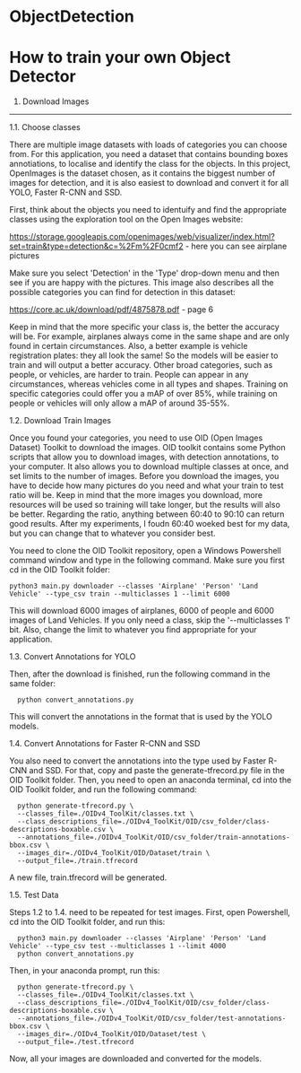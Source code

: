 # ObjectDetection

How to train your own Object Detector
=======
1. Download Images
-----------

1.1. Choose classes

There are multiple image datasets with loads of categories you can choose from. For this application, you need a dataset that contains bounding boxes annotiations, to localise and identify the class for the objects. In this project, OpenImages is the dataset chosen, as it contains the biggest number of images for detection, and it is also easiest to download and convert it for all YOLO, Faster R-CNN and SSD.

First, think about the objects you need to identuify and find the appropriate classes using the exploration tool on the Open Images website:

https://storage.googleapis.com/openimages/web/visualizer/index.html?set=train&type=detection&c=%2Fm%2F0cmf2 - here you can see airplane pictures

Make sure you select 'Detection' in the 'Type' drop-down menu and then see if you are happy with the pictures. This image also describes all the possible categories you can find for detection in this dataset:

https://core.ac.uk/download/pdf/4875878.pdf - page 6

Keep in mind that the more specific your class is, the better the accuracy will be. For example, airplanes always come in the same shape and are only found in certain circumstances. Also, a better example is vehicle registration plates: they all look the same! So the models will be easier to train and will output a better accuracy. Other broad categories, such as people, or vehicles, are harder to train. People can appear in any circumstances, whereas vehicles come in all types and shapes. Training on specific categories could offer you a mAP of over 85%, while training on people or vehicles will only allow a mAP of around 35-55%.

1.2. Download Train Images

Once you found your categories, you need to use OID (Open Images Dataset) Toolkit to download the images. OID toolkit contains some Python scripts that allow you to download images, with detection annotations, to your computer. It also allows you to download multiple classes at once, and set limits to the number of images. Before you download the images, you have to decide how many pictures do you need and what your train to test ratio will be. Keep in mind that the more images you download, more resources will be used so training will take longer, but the results will also be better. Regarding the ratio, anything between 60:40 to 90:10 can return good results. After my experiments, I foudn 60:40 woeked best for my data, but you can change that to whatever you consider best.

You need to clone the OID Toolkit repository, open a Windows Powershell command window and type in the following command. Make sure you first cd in the OID Toolkit folder:

    python3 main.py downloader --classes 'Airplane' 'Person' 'Land Vehicle' --type_csv train --multiclasses 1 --limit 6000

This will download 6000 images of airplanes, 6000 of people and 6000 images of Land Vehicles. If you only need a class, skip the '--multiclasses 1' bit. Also, change the limit to whatever you find appropriate for your application.

1.3. Convert Annotations for YOLO

Then, after the download is finished, run the following command in the same folder:

      python convert_annotations.py

This will convert the annotations in the format that is used by the YOLO models.

1.4. Convert Annotations for Faster R-CNN and SSD

You also need to convert the annotations into the type used by Faster R-CNN and SSD. For that, copy and paste the generate-tfrecord.py file in the OID Toolkit folder. Then, you need to open an anaconda terminal, cd into the OID Toolkit folder, and run the following command:

      python generate-tfrecord.py \
      --classes_file=./OIDv4_ToolKit/classes.txt \
      --class_descriptions_file=./OIDv4_ToolKit/OID/csv_folder/class-descriptions-boxable.csv \
      --annotations_file=./OIDv4_ToolKit/OID/csv_folder/train-annotations-bbox.csv \
      --images_dir=./OIDv4_ToolKit/OID/Dataset/train \
      --output_file=./train.tfrecord

A new file, train.tfrecord will be generated. 

1.5. Test Data

Steps 1.2 to 1.4. need to be repeated for test images. First, open Powershell, cd into the OID Toolkit folder, and run this:

      python3 main.py downloader --classes 'Airplane' 'Person' 'Land Vehicle' --type_csv test --multiclasses 1 --limit 4000
      python convert_annotations.py

Then, in your anaconda prompt, run this:

      python generate-tfrecord.py \
      --classes_file=./OIDv4_ToolKit/classes.txt \
      --class_descriptions_file=./OIDv4_ToolKit/OID/csv_folder/class-descriptions-boxable.csv \
      --annotations_file=./OIDv4_ToolKit/OID/csv_folder/test-annotations-bbox.csv \
      --images_dir=./OIDv4_ToolKit/OID/Dataset/test \
      --output_file=./test.tfrecord

Now, all your images are downloaded and converted for the models.
